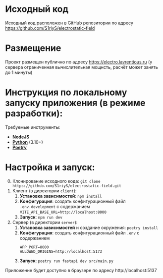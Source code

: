 # Исходный код
Исходный код расположен в GitHub репозитории по адресу https://github.com/S1riyS/electrostatic-field

# Размещение
Проект размещен публично по адресу https://electro.lavrentious.ru (у сервера ограниченная вычислительная мощнсть, расчёт может занять до 1 минуты)

# Инструкция по локальному запуску приложения (в режиме разработки):
Требуемые инструменты:
 - [**NodeJS**](https://nodejs.org/en)
 - [**Python**](https://www.python.org/) (3.10+)
 - [**Poetry**](https://python-poetry.org/docs/#installing-with-the-official-installer)

# Настройка и запуск:

0. Клонирование исходного кода: `git clone https://github.com/S1riyS/electrostatic-field.git`
1. Клиент (в директории `client`):
	1. **Установка зависимостей**: `npm install`
	2. **Конфигурация**: cоздать конфигурационный файл `.env.development` с содержанием ```VITE_API_BASE_URL=http://localhost:8000```
	3. **Запуск**: `npm run dev`
2. Сервер (в директории `server`):
	1. **Установка зависимостей** и создание окружения: `poetry install`
	2. **Конфигурация**: cоздать конфигурационный файл `.env` с содержанием
		```env
		APP_PORT=8000
		ALLOWED_ORIGINS=http://localhost:5173
		```
	3. **Запуск**: `poetry run fastapi dev src/main.py`

Приложение будет доступно в браузере по адресу http://localhost:5137